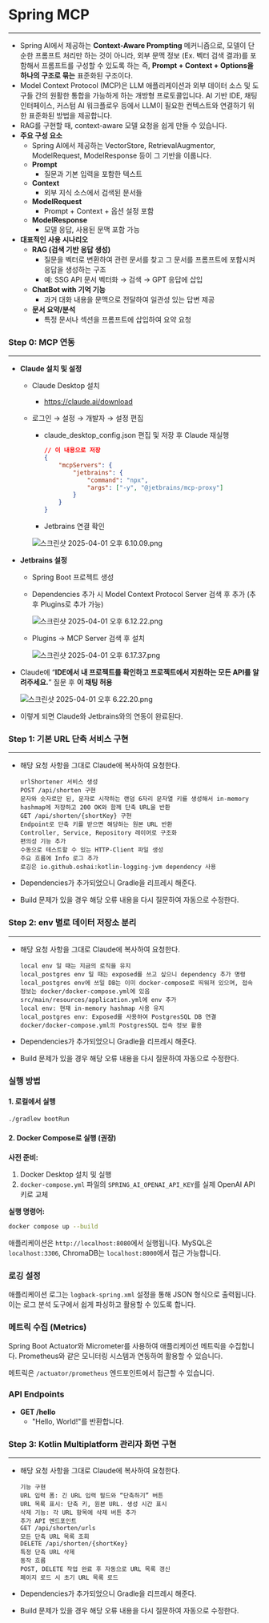 # Spring MCP
---

- Spring AI에서 제공하는 **Context-Aware Prompting** 메커니즘으로, 모델이 단순한 프롬프트 처리만 하는 것이 아니라, 외부 문맥 정보 (Ex. 벡터 검색 결과)를 포함해서 프롬프트를 구성할 수 있도록 하는 즉, **Prompt + Context + Options을 하나의 구조로 묶는** 표준화된 구조이다.
- Model Context Protocol (MCP)은 LLM 애플리케이션과 외부 데이터 소스 및 도구들 간의 원활한 통합을 가능하게 하는 개방형 프로토콜입니다. AI 기반 IDE, 채팅 인터페이스, 커스텀 AI 워크플로우 등에서 LLM이 필요한 컨텍스트와 연결하기 위한 표준화된 방법을 제공합니다.
- RAG를 구현할 때, context-aware 모델 요청을 쉽게 만들 수 있습니다.
- **주요 구성 요소**
    - Spring AI에서 제공하는 VectorStore, RetrievalAugmentor, ModelRequest, ModelResponse 등이 그 기반을 이룹니다.
    - **Prompt**
        - 질문과 기본 입력을 포함한 텍스트
    - **Context**
        - 외부 지식 소스에서 검색된 문서들
    - **ModelRequest**
        - Prompt + Context + 옵션 설정 포함
    - **ModelResponse**
        - 모델 응답, 사용된 문맥 포함 가능
- **대표적인 사용 시나리오**
    - **RAG (검색 기반 응답 생성)**
        - 질문을 벡터로 변환하여 관련 문서를 찾고 그 문서를 프롬프트에 포함시켜 응답을 생성하는 구조
        - 예: SSG API 문서 벡터화 → 검색 → GPT 응답에 삽입
    - **ChatBot with 기억 기능**
        - 과거 대화 내용을 문맥으로 전달하여 일관성 있는 답변 제공
    - **문서 요약/분석**
        - 특정 문서나 섹션을 프롬프트에 삽입하여 요약 요청

### Step 0: MCP 연동

---

- **Claude 설치 및 설정**
    - Claude Desktop 설치
        - https://claude.ai/download
    - 로그인 → 설정 → 개발자 → 설정 편집
        - claude_desktop_config.json 편집 및 저장 후 Claude 재실행

            ```json
            // 이 내용으로 저장
            {
            	"mcpServers": {
            		"jetbrains": {
            			"command": "npx",
            			"args": ["-y", "@jetbrains/mcp-proxy"]
            		}
            	}
            }
            ```

        - Jetbrains 연결 확인

      ![스크린샷 2025-04-01 오후 6.10.09.png](attachment:db3f2db1-b380-4016-a226-8ae5ebde415a:스크린샷_2025-04-01_오후_6.10.09.png)

- **Jetbrains 설정**
    - Spring Boot 프로젝트 생성
    - Dependencies 추가 시 Model Context Protocol Server 검색 후 추가 (추후 Plugins로 추가 가능)

      ![스크린샷 2025-04-01 오후 6.12.22.png](attachment:f8eb958c-3a64-479e-b11d-d6903373bf94:스크린샷_2025-04-01_오후_6.12.22.png)

    - Plugins → MCP Server 검색 후 설치

      ![스크린샷 2025-04-01 오후 6.17.37.png](attachment:a779a3f9-be6e-4c3c-9836-58ced2456fc0:스크린샷_2025-04-01_오후_6.17.37.png)

- Claude에 “**IDE에서 내 프로젝트를 확인하고 프로젝트에서 지원하는 모든 API를 알려주세요.**” 질문 후 **이 채팅 허용**

  ![스크린샷 2025-04-01 오후 6.22.20.png](attachment:696087d3-eb53-41ad-8eed-ab3465528abc:스크린샷_2025-04-01_오후_6.22.20.png)

- 이렇게 되면 Claude와 Jetbrains와의 연동이 완료된다.

### Step 1: 기본 URL 단축 서비스 구현

---

- 해당 요청 사항을 그대로 Claude에 복사하여 요청한다.

    ```
    urlShortener 서비스 생성
    POST /api/shorten 구현
    문자와 숫자로만 된, 문자로 시작하는 랜덤 6자리 문자열 키를 생성해서 in-memory hashmap에 저장하고 200 OK와 함께 단축 URL을 반환
    GET /api/shorten/{shortKey} 구현
    Endpoint로 단축 키를 받으면 해당하는 원본 URL 반환
    Controller, Service, Repository 레이어로 구조화
    편의성 기능 추가
    수동으로 테스트할 수 있는 HTTP-Client 파일 생성
    주요 흐름에 Info 로그 추가
    로깅은 io.github.oshai:kotlin-logging-jvm dependency 사용
    ```

- Dependencies가 추가되었으니 Gradle을 리프레시 해준다.
- Build 문제가 있을 경우 해당 오류 내용을 다시 질문하여 자동으로 수정한다.

### Step 2: env 별로 데이터 저장소 분리

---

- 해당 요청 사항을 그대로 Claude에 복사하여 요청한다.

    ```
    local env 일 때는 지금의 로직을 유지
    local_postgres env 일 때는 exposed를 쓰고 싶으니 dependency 추가 명령
    local_postgres env에 쓰일 DB는 이미 docker-compose로 띄워져 있으며, 접속 정보는 docker/docker-compose.yml에 있음
    src/main/resources/application.yml에 env 추가
    local env: 현재 in-memory hashmap 사용 유지
    local_postgres env: Exposed를 사용하여 PostgresSQL DB 연결
    docker/docker-compose.yml의 PostgresSQL 접속 정보 활용
    ```

- Dependencies가 추가되었으니 Gradle을 리프레시 해준다.
- Build 문제가 있을 경우 해당 오류 내용을 다시 질문하여 자동으로 수정한다.

### 실행 방법

#### 1. 로컬에서 실행

```bash
./gradlew bootRun
```

#### 2. Docker Compose로 실행 (권장)

**사전 준비:**

1.  Docker Desktop 설치 및 실행
2.  `docker-compose.yml` 파일의 `SPRING_AI_OPENAI_API_KEY`를 실제 OpenAI API 키로 교체

**실행 명령어:**

```bash
docker compose up --build
```

애플리케이션은 `http://localhost:8080`에서 실행됩니다. MySQL은 `localhost:3306`, ChromaDB는 `localhost:8000`에서 접근 가능합니다.

### 로깅 설정

애플리케이션 로그는 `logback-spring.xml` 설정을 통해 JSON 형식으로 출력됩니다. 이는 로그 분석 도구에서 쉽게 파싱하고 활용할 수 있도록 합니다.

### 메트릭 수집 (Metrics)

Spring Boot Actuator와 Micrometer를 사용하여 애플리케이션 메트릭을 수집합니다. Prometheus와 같은 모니터링 시스템과 연동하여 활용할 수 있습니다.

메트릭은 `/actuator/prometheus` 엔드포인트에서 접근할 수 있습니다.

### API Endpoints

- **GET /hello**
  - "Hello, World!"를 반환합니다.

### Step 3: Kotlin Multiplatform 관리자 화면 구현

---

- 해당 요청 사항을 그대로 Claude에 복사하여 요청한다.

    ```
    기능 구현
    URL 입력 폼: 긴 URL 입력 필드와 “단축하기” 버튼
    URL 목록 표시: 단축 키, 원본 URL. 생성 시간 표시
    삭제 기능: 각 URL 항목에 삭제 버튼 추가
    추가 API 엔드포인트
    GET /api/shorten/urls
    모든 단축 URL 목록 조회
    DELETE /api/shorten/{shortKey}
    특정 단축 URL 삭제
    동작 흐름
    POST, DELETE 작업 완료 후 자동으로 URL 목록 갱신
    페이지 로드 시 초기 URL 목록 로드
    ```

- Dependencies가 추가되었으니 Gradle을 리프레시 해준다.
- Build 문제가 있을 경우 해당 오류 내용을 다시 질문하여 자동으로 수정한다.